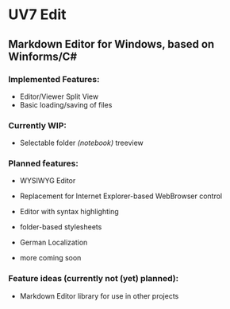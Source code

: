 # UV7 Edit
## Markdown Editor for Windows, based on Winforms/C# 

### Implemented Features:
* Editor/Viewer Split View
* Basic loading/saving of files

### Currently WIP:
* Selectable folder *(notebook)* treeview

### Planned features:
* WYSIWYG Editor
* Replacement for Internet Explorer-based WebBrowser control
* Editor with syntax highlighting
* folder-based stylesheets
* German Localization

* more coming soon

### Feature ideas (currently not (yet) planned):
* Markdown Editor library for use in other projects
